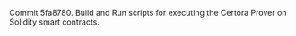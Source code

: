Commit 5fa8780.                    Build and Run scripts for executing the Certora Prover on Solidity smart contracts.